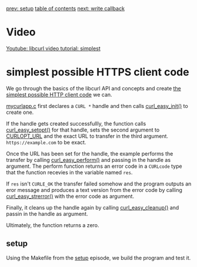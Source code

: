 [prev: setup](../setup/) [table of contents](../) [next: write callback](../write-callback/)

# Video

[Youtube: libcurl video tutorial: simplest](https://youtu.be/Uha3JGPRIQs)

# simplest possible HTTPS client code

We go through the basics of the libcurl API and concepts and create [the
simplest possible HTTP client code](mycurlapp.c) we can.

[mycurlapp.c](mycurlapp.c) first declares a `CURL *` handle and then calls
[curl_easy_init()](https://curl.haxx.se/libcurl/c/curl_easy_init.html) to
create one.

If the handle gets created successfullly, the function calls
[curl_easy_setopt()](https://curl.haxx.se/libcurl/c/curl_easy_setopt.html) for
that handle, sets the second argument to
[CURLOPT_URL](https://curl.haxx.se/libcurl/c/CURLOPT_URL.html) and the exact
URL to transfer in the third argument. `https://example.com` to be exact.

Once the URL has been set for the handle, the example performs the transfer by
calling
[curl_easy_perform()](https://curl.haxx.se/libcurl/c/curl_easy_perform.html)
and passing in the handle as argument. The perform function returns an error
code in a `CURLcode` type that the function recevies in the variable named
`res`.

If `res` isn't `CURLE_OK` the transfer failed somehow and the program outputs
an eror message and produces a text version from the error code by calling
[curl_easy_strerror()](https://curl.haxx.se/libcurl/c/curl_easy_strerror.html)
with the error code as argument.

Finally, it cleans up the handle again by calling
[curl_easy_cleanup()](https://curl.haxx.se/libcurl/c/curl_easy_cleanup.html)
and passin in the handle as argument.

Ultimately, the function returns a zero.

## setup

Using the Makefile from the [setup](../setup/) episode, we build the program
and test it.
